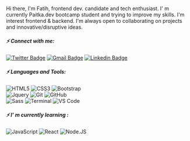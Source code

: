 Hi there, I'm Fatih, frontend dev. candidate and tech enthusiast. I' m currently Paitka.dev bootcamp student and trying to improve my skills. I'm interest frontend & backend. I'm always open to collaborating on projects and innovative/disruptive ideas.

##### ⚡️ Connect with me:

[![Twitter Badge](https://img.shields.io/badge/-fatih_bas-blue?style=plastic&logo=Twitter&logoColor=white&link=https://twitter.com/fatih_bas)](https://twitter.com/fatih_bas)
[![Gmail Badge](https://img.shields.io/badge/-fatihbas1@gmail.com-c14438?style=plastic&logo=Gmail&logoColor=white&link=mailto:fatihbas1@gmail.com)](mailto:fatihbas1@gmail.com)
[![Linkedin Badge](https://img.shields.io/badge/-fatih_bas-blue?style=plastic&logo=Linkedin&logoColor=white&link=https://www.linkedin.com/in/fatih-bas)](https://www.linkedin.com/in/fatih-bas)


##### ⚡️ Languages and Tools:

![HTML5](https://img.shields.io/badge/-HTML5-orange?style=plastic&logo=html5&logoColor=white)
![CSS3](https://img.shields.io/badge/-CSS3-1572B6?style=plastic&logo=css3)
![Bootstrap](https://img.shields.io/badge/-Bootstrap-red?style=plastic&logo=bootstrap)<br>
![Jquery](https://img.shields.io/badge/-jquery-9cf?style=plastic&logo=jquery)
![Git](https://img.shields.io/badge/-Git-black?style=plastic&logo=git)
![GitHub](https://img.shields.io/badge/-GitHub-purple?style=plastic&logo=github)<br>
![Sass](https://img.shields.io/badge/-Sass-pink?style=plastic&logo=sass)
![Terminal](https://img.shields.io/badge/-Terminal-black?style=plastic&logo=Terminal)
![VS Code](https://img.shields.io/badge/-VS%20Code-yellowgreen?style=plastic&logo=visual-studio-code)
  
  
##### ⚡️ I' m currently learning :   
![JavaScript](https://img.shields.io/badge/-JavaScript-yellow?style=plastic&logo=javascript)
![React](https://img.shields.io/badge/-React-3b2e5a?style=plastic&logo=react)
![Node.JS](https://img.shields.io/badge/-Node.JS-green?style=plastic&logo=Node.js)






<!-- Here are some ideas to get you started:


- 🌱 I’m currently learning React
- 👯 I’m looking to collaborate on ...
- 🤔 I’m looking for help with ...
- 📫 How to reach me: 
- 😄 Pronouns: ...
- ⚡ Fun fact: ...
--->
